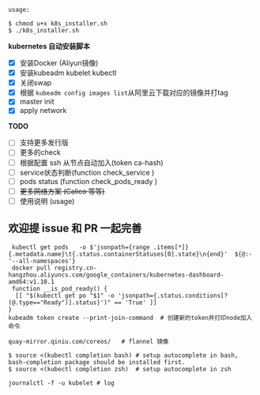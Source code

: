 
```
usage: 

$ chmod u+x k8s_installer.sh
$ ./k8s_installer.sh
```


**kubernetes 自动安装脚本**

- [x] 安装Docker (Aliyun镜像)
- [x] 安装kubeadm kubelet kubectl
- [x] 关闭swap
- [x] 根据 `kubeadm config images list`从阿里云下载对应的镜像并打tag
- [x] master init
- [x] apply network

**TODO**

- [ ] 支持更多发行版
- [ ] 更多的check
- [ ] 根据配置 ssh 从节点自动加入(token ca-hash)
- [ ] service状态判断(function check_service )
- [ ] pods status  (function check_pods_ready )
- [ ] ~~更多网络方案  (Calico 等等)~~
- [ ] 使用说明 (usage)

<h2> 欢迎提 issue 和 PR 一起完善 </h2>

```
 kubectl get pods   -o $'jsonpath={range .items[*]}{.metadata.name}\t{.status.containerStatuses[0].state}\n{end}'  ${@:-'--all-namespaces'}
 docker pull registry.cn-hangzhou.aliyuncs.com/google_containers/kubernetes-dashboard-amd64:v1.10.1
 function __is_pod_ready() {
  [[ "$(kubectl get po "$1" -o 'jsonpath={.status.conditions[?(@.type=="Ready")].status}')" == 'True' ]]
}
kubeadm token create --print-join-command  # 创建新的token并打印node加入命令

quay-mirror.qiniu.com/coreos/   # flannel 镜像

$ source <(kubectl completion bash) # setup autocomplete in bash, bash-completion package should be installed first.
$ source <(kubectl completion zsh)  # setup autocomplete in zsh

journalctl -f -u kubelet # log
```
